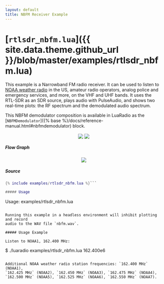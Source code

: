 ```yaml
---
layout: default
title: NBFM Receiver Example
---
```


# [`rtlsdr_nbfm.lua`]({{ site.data.theme.github_url }}/blob/master/examples/rtlsdr_nbfm.lua)

This example is a Narrowband FM radio receiver. It can be used to listen to
[NOAA weather radio](https://en.wikipedia.org/wiki/NOAA_Weather_Radio) in the
US, amateur radio operators, analog police and emergency services, and more, on
the VHF and UHF bands. It uses the RTL-SDR as an SDR source, plays audio with
PulseAudio, and shows two real-time plots: the RF spectrum and the demodulated
audio spectrum.

This NBFM demodulator composition is available in LuaRadio as the
[`NBFMDemodulator`]({% base %}/docs/reference-manual.html#nbfmdemodulator)
block.

<p align="center">
<a href="{% base %}/images/screenshot-rtlsdr_nbfm.png" target="_blank"><img src="{% base %}{% thumbnail /images/screenshot-rtlsdr_nbfm.png 395 %}" style="display: inline-block; vertical-align: middle;" /></a>
<a href="https://asciinema.org/a/egmnxazha3rb7r21y0lk9dchv" target="_blank"><img src="{% base %}{% thumbnail /images/asciinema-rtlsdr_nbfm.png 395 %}" style="display: inline-block; vertical-align: middle;" /></a>
</p>

##### Flow Graph

<p align="center">
<img src="{% base %}/docs/figures/flowgraph_rtlsdr_nbfm.png" />
</p>

##### Source

``` lua
{% include examples/rtlsdr_nbfm.lua %}```

##### Usage

```
Usage: examples/rtlsdr_nbfm.lua <frequency>
```

Running this example in a headless environment will inhibit plotting and record
audio to the WAV file `nbfm.wav`.

##### Usage Example

Listen to NOAA1, 162.400 MHz:

```
$ ./luaradio examples/rtlsdr_nbfm.lua 162.400e6
```

Additional NOAA weather radio station frequencies: `162.400 MHz` (NOAA1),
`162.425 MHz` (NOAA2), `162.450 MHz` (NOAA3), `162.475 MHz` (NOAA4),
`162.500 MHz` (NOAA5), `162.525 MHz` (NOAA6), `162.550 MHz` (NOAA7).
